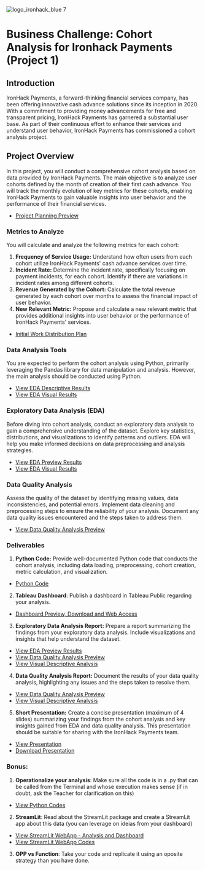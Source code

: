 ![logo_ironhack_blue 7](https://user-images.githubusercontent.com/23629340/40541063-a07a0a8a-601a-11e8-91b5-2f13e4e6b441.png)

# Business Challenge: Cohort Analysis for Ironhack Payments (Project 1)

## Introduction

IronHack Payments, a forward-thinking financial services company, has been offering innovative cash advance solutions since its inception in 2020. With a commitment to providing money advancements for free and transparent pricing, IronHack Payments has garnered a substantial user base. As part of their continuous effort to enhance their services and understand user behavior, IronHack Payments has commissioned a cohort analysis project.

## Project Overview

In this project, you will conduct a comprehensive cohort analysis based on data provided by IronHack Payments. The main objective is to analyze user cohorts defined by the month of creation of their first cash advance. You will track the monthly evolution of key metrics for these cohorts, enabling IronHack Payments to gain valuable insights into user behavior and the performance of their financial services.

- [Project Planning Preview](./notebooks/00%20-%20Project%20Plan.ipynb)

### Metrics to Analyze

You will calculate and analyze the following metrics for each cohort:

1. **Frequency of Service Usage:** Understand how often users from each cohort utilize IronHack Payments' cash advance services over time.
2. **Incident Rate:** Determine the incident rate, specifically focusing on payment incidents, for each cohort. Identify if there are variations in incident rates among different cohorts.
3. **Revenue Generated by the Cohort:** Calculate the total revenue generated by each cohort over months to assess the financial impact of user behavior.
4. **New Relevant Metric:** Propose and calculate a new relevant metric that provides additional insights into user behavior or the performance of IronHack Payments' services.

- [Initial Work Distribution Plan](./notebooks/01%20-%20Phase%201.ipynb)

### Data Analysis Tools

You are expected to perform the cohort analysis using Python, primarily leveraging the Pandas library for data manipulation and analysis. However, the main analysis should be conducted using Python.

- [View EDA Descriptive Results](readme-eda.md)
- [View EDA Visual Results](./descriptive-analysis/readme.md)

### Exploratory Data Analysis (EDA)

Before diving into cohort analysis, conduct an exploratory data analysis to gain a comprehensive understanding of the dataset. Explore key statistics, distributions, and visualizations to identify patterns and outliers. EDA will help you make informed decisions on data preprocessing and analysis strategies.

- [View EDA Preview Results](readme-eda.md)
- [View EDA Visual Results](./descriptive-analysis/readme.md)

### Data Quality Analysis

Assess the quality of the dataset by identifying missing values, data inconsistencies, and potential errors. Implement data cleaning and preprocessing steps to ensure the reliability of your analysis. Document any data quality issues encountered and the steps taken to address them.

- [View Data Quality Analysis Preview](readme-quality-analysis.md)

### Deliverables

1. **Python Code:** Provide well-documented Python code that conducts the cohort analysis, including data loading, preprocessing, cohort creation, metric calculation, and visualization.

- [Python Code](./pycode/)

2. **Tableau Dashboard**: Publish a dashboard in Tableau Public regarding your analysis.

- [Dashboard Preview, Download and Web Access](./dashboards/readme.md)

3. **Exploratory Data Analysis Report:** Prepare a report summarizing the findings from your exploratory data analysis. Include visualizations and insights that help understand the dataset.

- [View EDA Preview Results](readme-eda.md)
- [View Data Quality Analysis Preview](readme-quality-analysis.md)
- [View Visual Descriptive Analysis](./descriptive-analysis/readme.md)

4. **Data Quality Analysis Report:** Document the results of your data quality analysis, highlighting any issues and the steps taken to resolve them.

- [View Data Quality Analysis Preview](readme-quality-analysis.md)
- [View Visual Descriptive Analysis](./descriptive-analysis/readme.md)

5. **Short Presentation:** Create a concise presentation (maximum of 4 slides) summarizing your findings from the cohort analysis and key insights gained from EDA and data quality analysis. This presentation should be suitable for sharing with the IronHack Payments team.

- [View Presentation](./IronHack-Bootcamp-Project-1.pdf)
- [Download Presentation](./presentation.pptx)

### Bonus:

1. **Operationalize your analysis**: Make sure all the code is in a .py that can be called from the Terminal and whose execution makes sense (if in doubt, ask the Teacher for clarification on this)

- [View Python Codes](./pycode/)

2. **StreamLit**: Read about the StreamLit package and create a StreamLit app about this data (you can leverage on ideias from your dashboard)

- [View StreamLit WebApp - Analysis and Dashboard](http://dsmlbootcamp.org/)
- [View StreamLit WebApp Codes](./streamlit/)

3. **OPP vs Function**: Take your code and replicate it using an oposite strategy than you have done.

<!-- this version uses Tableau which consorci doesn't use -->

<!-- https://github.com/ironhack-labs/project-1-ironhack-payments-2-en -->
